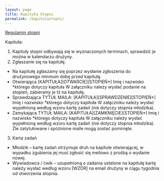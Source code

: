 ```yaml
---
layout: page
title: Kapituła Stopni
permalink: /kapitulastopni/
---
```


[Regulamin stopni](https://harcerze.zhr.pl/wp-content/uploads/Regulamin_gwiazdek_zuchowych_i_stopni_harcerskich.pdf)

Kapituła:
1. Kapituły stopni odbywają się w wyznaczonych terminach, sprawdzić je  można w kalendarzu drużyny.
2. Zgłaszanie się na kapitułę.
* Na kapitułę zgłaszamy się poprzez wysłanie zgłoszenia do drużynowego minmum dobę przed kapitułą.
 * Otwierająca
[KAPITUŁA][OTWARCIE][STOPIEŃ*] Imię i nazwisko
*którego dotyczy kapituła
W załączniku należy wysłać podanie na stopień, zabieramy je tż na kapitułę.
* Sprawdzająca
TYTUŁ MAILA: [KAPITUŁA][SPRAWDZENIE][STOPIEŃ*] Imię i nazwisko
*którego dotyczy kapituła
W załączniku należy wysłać wypełnioną według wzoru kartę zadań (nie dotyczy stopnia młodzika).
* Zamykająca
TYTUŁ MAILA: [KAPITUŁA][ZAMKNIĘCIE][STOPIEŃ*] Imię i nazwisko
*którego dotyczy kapituła
W załączniku należy wysłać wypełnioną według wzoru kartę zadań (nie dotyczy stopnia młodzika).
Źle zatytułowane i spóźnione maile mogą zostać pominięte.

3. Karta zadań
- Młodzik – kartę zadań otrzymuje druh na kapitule otwierającej, w wypadku zgubienia jej musi zgłosić się meilowo z prośbą o wydanie nowej.
- Wywiadowca / ćwik – uzupełnioną o zadania ustalone na kapitułę kartę należy wysłać według wzoru [WZÓR] na email drużyny w ciągu tygodnia od otworzenia stopnia.
